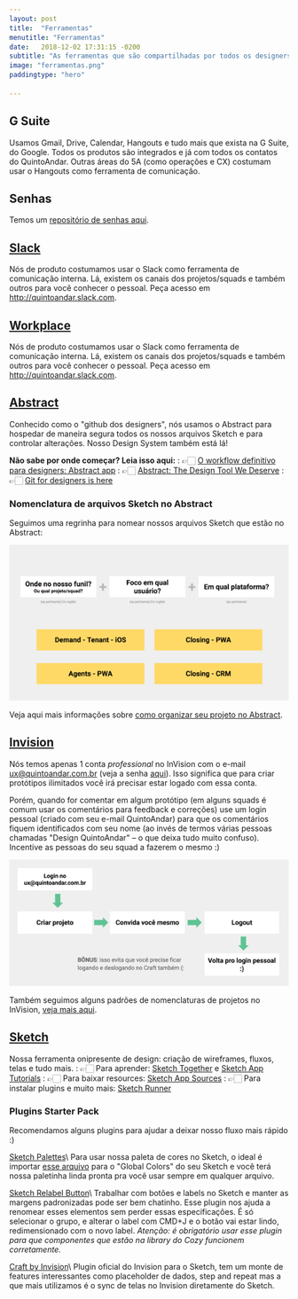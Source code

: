 ```yaml
---
layout: post
title:  "Ferramentas"
menutitle: "Ferramentas"
date:   2018-12-02 17:31:15 -0200
subtitle: "As ferramentas que são compartilhadas por todos os designers de produto do QuintoAndar."
image: "ferramentas.png"
paddingtype: "hero"

---
```


## G Suite

Usamos Gmail, Drive, Calendar, Hangouts e tudo mais que exista na G Suite, do Google. Todos os produtos são integrados e já com todos os contatos do QuintoAndar. Outras áreas do 5A (como operações e CX) costumam usar o Hangouts como ferramenta de comunicação.

## Senhas
Temos um [repositório de senhas aqui](https://docs.google.com/spreadsheets/d/1-zkx4eawy1QNBzVyyCHCTqvFMlkes-DErpvdJ_8EHig/edit?usp=sharing).

## [Slack](https://slack.com/)

Nós de produto costumamos usar o Slack como ferramenta de comunicação interna. Lá, existem os canais dos projetos/squads e também outros para você conhecer o pessoal. Peça acesso em <http://quintoandar.slack.com>.

## [Workplace](https://quintoandar.facebook.com/)

Nós de produto costumamos usar o Slack como ferramenta de comunicação interna. Lá, existem os canais dos projetos/squads e também outros para você conhecer o pessoal. Peça acesso em http://quintoandar.slack.com.

## [Abstract](https://www.goabstract.com/)

Conhecido como o "github dos designers", nós usamos o Abstract para hospedar de maneira segura todos os nossos arquivos Sketch e para controlar alterações. Nosso Design System também está lá!  

**Não sabe por onde começar? Leia isso aqui:**
: 👉🏻	[O workflow definitivo para designers: Abstract app](https://brasil.uxdesign.cc/abstract-app-e-o-workflow-definitivo-para-designers-e146d42a2498)
: 👉🏻	[Abstract: The Design Tool We Deserve](https://blog.prototypr.io/abstract-the-design-tool-we-deserve-6157bb94469e)
: 👉🏻	[Git for designers is here](http://hackingui.com/design/git-for-designers-abstract/)

### Nomenclatura de arquivos Sketch no Abstract

Seguimos uma regrinha para nomear nossos arquivos Sketch que estão no Abstract:

![](/assets/img/nomenclatura-sketch.png)

Veja aqui mais informações sobre [como organizar seu projeto no Abstract](https://drive.google.com/a/quintoandar.com.br/open?id=13DV5MgpTLY7iCgEgbdMAJDDFxoUwQNnCwntYINCyQ6s).


## [Invision](https://www.invisionapp.com/)

Nós temos apenas 1 conta _professional_ no InVision com o e-mail <ux@quintoandar.com.br> (veja a senha [aqui](https://docs.google.com/spreadsheets/d/1-zkx4eawy1QNBzVyyCHCTqvFMlkes-DErpvdJ_8EHig/edit?usp=sharing)). Isso significa que para criar protótipos ilimitados você irá precisar estar logado com essa conta.  

Porém, quando for comentar em algum protótipo (em alguns squads é comum usar os comentários para feedback e correções) use um login pessoal (criado com seu e-mail QuintoAndar) para que os comentários fiquem identificados com seu nome (ao invés de termos várias pessoas chamadas "Design QuintoAndar" – o que deixa tudo muito confuso). Incentive as pessoas do seu squad a fazerem o mesmo :)

![](/assets/img/invision-flow.png)

Também seguimos alguns padrões de nomenclaturas de projetos no InVision, [veja mais aqui](https://docs.google.com/presentation/d/13DV5MgpTLY7iCgEgbdMAJDDFxoUwQNnCwntYINCyQ6s/edit#slide=id.g3b3d14a50b_0_30).

## [Sketch](https://www.sketchapp.com/)
Nossa ferramenta onipresente de design: criação de wireframes, fluxos, telas e tudo mais.
: 👉🏻	Para aprender: [Sketch Together](https://www.youtube.com/channel/UCZHkx_OyRXHb1D3XTqOidRw) e [Sketch App Tutorials](https://www.youtube.com/playlist?list=PLLnpHn493BHE6UIsdKYlS5zu-ZYvx22CS)
: 👉🏻	Para baixar resources: [Sketch App Sources](https://www.sketchappsources.com/)
: 👉🏻	Para instalar plugins e muito mais: [Sketch Runner](https://sketchrunner.com/)


### Plugins Starter Pack

Recomendamos alguns plugins para ajudar a deixar nosso fluxo mais rápido :)

[Sketch Palettes](https://github.com/andrewfiorillo/sketch-palettes)\\
Para usar nossa paleta de cores no Sketch, o ideal é importar [esse arquivo](https://drive.google.com/open?id=1LDntFXzEwuBfFL0msKp51_H2ODWEmK_p) para o "Global Colors" do seu Sketch e você terá nossa paletinha linda pronta pra você usar sempre em qualquer arquivo.

[Sketch Relabel Button](https://github.com/kenmoore/sketch-relabel-button)\\
Trabalhar com botões e labels no Sketch e manter as margens padronizadas pode ser bem chatinho. Esse plugin nos ajuda a renomear esses elementos sem perder essas especificações. É só selecionar o grupo, e alterar o label com CMD+J e o botão vai estar lindo, redimensionado com o novo label. *Atenção: é obrigatório usar esse plugin para que componentes que estão na library do Cozy funcionem corretamente.*

[Craft by Invision](https://www.invisionapp.com/craft)\\
Plugin oficial do Invision para o Sketch, tem um monte de features interessantes como placeholder de dados, step and repeat mas a que mais utilizamos é o sync de telas no Invision diretamente do Sketch.
